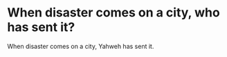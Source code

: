 # When disaster comes on a city, who has sent it?

When disaster comes on a city, Yahweh has sent it.
